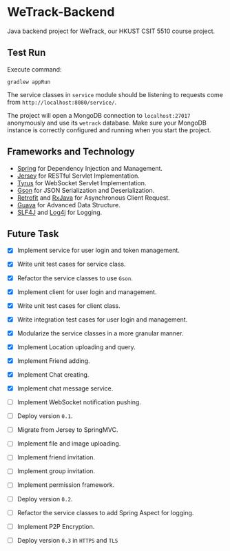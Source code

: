# WeTrack-Backend

Java backend project for WeTrack, our HKUST CSIT 5510 course project.

## Test Run

Execute command:

```
gradlew appRun
```

The service classes in `service` module should be listening to requests come from `http://localhost:8080/service/`.

The project will open a MongoDB connection to `localhost:27017` anonymously and use its `wetrack` database. Make sure your MongoDB instance is correctly configured and running when you start the project.

## Frameworks and Technology

- [Spring](http://projects.spring.io/spring-framework/) for Dependency Injection and Management.
- [Jersey](https://jersey.java.net/) for RESTful Servlet Implementation.
- [Tyrus](https://tyrus.java.net/) for WebSocket Servlet Implementation.
- [Gson](https://github.com/google/gson) for JSON Serialization and Deserialization.
- [Retrofit](https://square.github.io/retrofit/) and [RxJava](https://github.com/ReactiveX/RxJava) for Asynchronous Client Request.
- [Guava](https://github.com/google/guava) for Advanced Data Structure.
- [SLF4J](http://www.slf4j.org/) and [Log4j](https://logging.apache.org/log4j/1.2/) for Logging.

## Future Task

- [x] Implement service for user login and token management.
- [x] Write unit test cases for service class.
- [x] Refactor the service classes to use `Gson`.
- [x] Implement client for user login and management.
- [x] Write unit test cases for client class.
- [x] Write integration test cases for user login and management.
- [x] Modularize the service classes in a more granular manner.
- [x] Implement Location uploading and query.
- [x] Implement Friend adding.
- [x] Implement Chat creating.
- [x] Implement chat message service.
- [ ] Implement WebSocket notification pushing.
- [ ] Deploy version `0.1`.
- [ ] Migrate from Jersey to SpringMVC.
- [ ] Implement file and image uploading.
- [ ] Implement friend invitation.
- [ ] Implement group invitation.
- [ ] Implement permission framework.
- [ ] Deploy version `0.2`.
- [ ] Refactor the service classes to add Spring Aspect for logging.
- [ ] Implement P2P Encryption.
- [ ] Deploy version `0.3` in `HTTPS` and `TLS`

